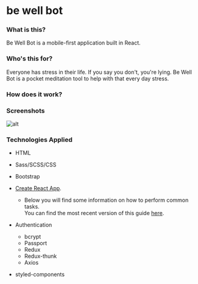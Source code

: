 # be well bot

### What is this?

Be Well Bot is a mobile-first application built in React.

### Who's this for?

Everyone has stress in their life. If you say you don't, you're lying. Be Well Bot is a pocket meditation tool to help with that every day stress.

### How does it work?



### Screenshots

![alt](path.jpg)

### Technologies Applied

* HTML
* Sass/SCSS/CSS
* Bootstrap
* [Create React App](https://github.com/facebookincubator/create-react-app).

    * Below you will find some information on how to perform common tasks.<br>You can find the most recent version of this guide [here](https://github.com/facebookincubator/create-react-app/blob/master/packages/react-scripts/template/README.md).
* Authentication
    * bcrypt
    * Passport
    * Redux
    * Redux-thunk
    * Axios
* styled-components
